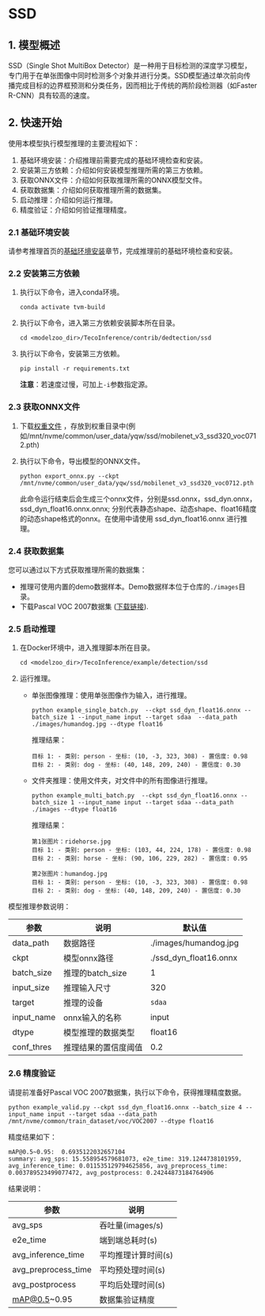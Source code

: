 # SSD

## 1. 模型概述

SSD（Single Shot MultiBox Detector）是一种用于目标检测的深度学习模型，专门用于在单张图像中同时检测多个对象并进行分类。SSD模型通过单次前向传播完成目标的边界框预测和分类任务，因而相比于传统的两阶段检测器（如Faster R-CNN）具有较高的速度。

## 2. 快速开始

使用本模型执行模型推理的主要流程如下：
1. 基础环境安装：介绍推理前需要完成的基础环境检查和安装。
2. 安装第三方依赖：介绍如何安装模型推理所需的第三方依赖。
3. 获取ONNX文件：介绍如何获取推理所需的ONNX模型文件。
4. 获取数据集：介绍如何获取推理所需的数据集。
5. 启动推理：介绍如何运行推理。
6. 精度验证：介绍如何验证推理精度。

### 2.1 基础环境安装

请参考推理首页的[基础环境安装](../../../README.md)章节，完成推理前的基础环境检查和安装。

### 2.2 安装第三方依赖

1. 执行以下命令，进入conda环境。
   ```
   conda activate tvm-build
   ```

2. 执行以下命令，进入第三方依赖安装脚本所在目录。

   ```
   cd <modelzoo_dir>/TecoInference/contrib/dedtection/ssd
   ```

3. 执行以下命令，安装第三方依赖。

   ```
   pip install -r requirements.txt
   ```

   **注意**：若速度过慢，可加上`-i`参数指定源。


### 2.3 获取ONNX文件
1. 下载[权重文件](https://gitee.com/link?target=https%3A%2F%2Fgithub.com%2Flufficc%2FSSD%2Freleases%2Fdownload%2F1.2%2Fvgg_ssd300_coco_trainval35k.pth)
，存放到权重目录中(例如/mnt/nvme/common/user_data/yqw/ssd/mobilenet_v3_ssd320_voc0712.pth)

2. 执行以下命令，导出模型的ONNX文件。

   
   ```
   python export_onnx.py --ckpt /mnt/nvme/common/user_data/yqw/ssd/mobilenet_v3_ssd320_voc0712.pth
   ```
   
   此命令运行结束后会生成三个onnx文件，分别是ssd.onnx，ssd_dyn.onnx，ssd_dyn_float16.onnx.onnx; 分别代表静态shape、动态shape、float16精度的动态shape格式的onnx。在使用中请使用 ssd_dyn_float16.onnx 进行推理。

### 2.4 获取数据集

您可以通过以下方式获取推理所需的数据集：
- 推理可使用内置的demo数据样本。Demo数据样本位于仓库的`./images`目录。
- 下载Pascal VOC 2007数据集 ([下载链接](http://host.robots.ox.ac.uk/pascal/VOC/voc2007/)). 

### 2.5 启动推理

1. 在Docker环境中，进入推理脚本所在目录。

   ```
   cd <modelzoo_dir>/TecoInference/example/detection/ssd
   ```

2. 运行推理。

   - 单张图像推理：使用单张图像作为输入，进行推理。
   
     ```
     python example_single_batch.py  --ckpt ssd_dyn_float16.onnx --batch_size 1 --input_name input --target sdaa  --data_path ./images/humandog.jpg --dtype float16
     ```

      推理结果：

      ```
      目标 1: - 类别: person - 坐标: (10, -3, 323, 308) - 置信度: 0.98
      目标 2: - 类别: dog - 坐标: (40, 148, 209, 240) - 置信度: 0.30
      ```

    - 文件夹推理：使用文件夹，对文件中的所有图像进行推理。

      ```
      python example_multi_batch.py  --ckpt ssd_dyn_float16.onnx --batch_size 1 --input_name input --target sdaa --data_path ./images --dtype float16
      ```

      推理结果：
  
      ```
      第1张图片：ridehorse.jpg
      目标 1: - 类别: person - 坐标: (103, 44, 224, 178) - 置信度: 0.98
      目标 2: - 类别: horse - 坐标: (90, 106, 229, 282) - 置信度: 0.95

      第2张图片：humandog.jpg
      目标 1: - 类别: person - 坐标: (10, -3, 323, 308) - 置信度: 0.98
      目标 2: - 类别: dog - 坐标: (40, 148, 209, 240) - 置信度: 0.30
      ```

 模型推理参数说明：

| 参数 | 说明 | 默认值 |
| ------------- | ------------- | ------------- |
| data_path  |数据路径 |./images/humandog.jpg|
| ckpt       | 模型onnx路径  | ./ssd_dyn_float16.onnx |
| batch_size | 推理的batch_size  | 1 |
| input_size | 推理输入尺寸  | 320 |
| target     | 推理的设备 | `sdaa` |
| input_name | onnx输入的名称 | input |
| dtype      | 模型推理的数据类型 | float16 |
| conf_thres | 推理结果的置信度阈值 | 0.2 |


### 2.6 精度验证

请提前准备好Pascal VOC 2007数据集，执行以下命令，获得推理精度数据。

```
python example_valid.py --ckpt ssd_dyn_float16.onnx --batch_size 4 --input_name input --target sdaa --data_path /mnt/nvme/common/train_dataset/voc/VOC2007 --dtype float16
```

精度结果如下：

```
mAP@0.5~0.95:  0.6935122032657104
summary: avg_sps: 15.558954579681073, e2e_time: 319.1244738101959, avg_inference_time: 0.011535129794625856, avg_preprocess_time: 0.003789523499077472, avg_postprocess: 0.24244873184764906
```

 结果说明：

| 参数 | 说明 |
| ------------- | ------------- |
| avg_sps | 吞吐量(images/s) |
| e2e_time | 端到端总耗时(s)  |
| avg_inference_time | 平均推理计算时间(s)  |
| avg_preprocess_time     | 平均预处理时间(s)  |
| avg_postprocess |  平均后处理时间(s) |
| mAP@0.5~0.95      | 数据集验证精度  |
